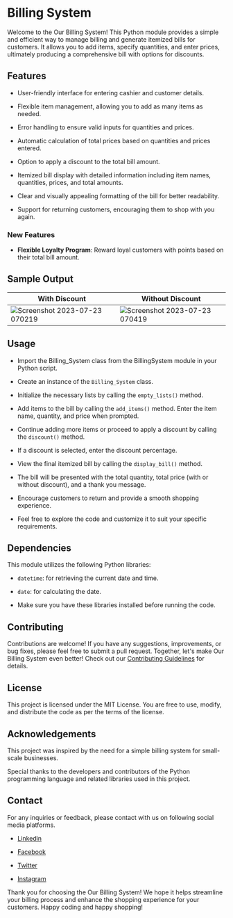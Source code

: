 # Billing System

Welcome to the Our Billing System! This Python module provides a simple and efficient way to manage billing and generate itemized bills for customers. It allows you to add items, specify quantities, and enter prices, ultimately producing a comprehensive bill with options for discounts.

## Features

- User-friendly interface for entering cashier and customer details.

- Flexible item management, allowing you to add as many items as needed.

- Error handling to ensure valid inputs for quantities and prices.

- Automatic calculation of total prices based on quantities and prices entered.

- Option to apply a discount to the total bill amount.

- Itemized bill display with detailed information including item names, quantities, prices, and total amounts.

- Clear and visually appealing formatting of the bill for better readability.

- Support for returning customers, encouraging them to shop with you again.

### New Features

- **Flexible Loyalty Program**: Reward loyal customers with points based on their total bill amount.


## Sample Output

| With Discount | Without Discount |
|---------------|------------------|
| ![Screenshot 2023-07-23 070219](https://github.com/Ahzem/Billing-System/assets/123859613/a795dd05-9af2-4b54-a174-86b5377d9cba) | ![Screenshot 2023-07-23 070419](https://github.com/Ahzem/Billing-System/assets/123859613/c8b6569f-0f8e-4aff-bbc4-ac4084717de7) |

## Usage

- Import the Billing_System class from the BillingSystem module in your Python script.

- Create an instance of the `Billing_System` class.

- Initialize the necessary lists by calling the `empty_lists()` method.

- Add items to the bill by calling the `add_items()` method. Enter the item name, quantity, and price when prompted.

- Continue adding more items or proceed to apply a discount by calling the `discount()` method.

- If a discount is selected, enter the discount percentage.

- View the final itemized bill by calling the `display_bill()` method.

- The bill will be presented with the total quantity, total price (with or without discount), and a thank you message.

- Encourage customers to return and provide a smooth shopping experience.

- Feel free to explore the code and customize it to suit your specific requirements.


## Dependencies

This module utilizes the following Python libraries:

- `datetime`: for retrieving the current date and time.

- `date`: for calculating the date.

- Make sure you have these libraries installed before running the code.


## Contributing

Contributions are welcome! If you have any suggestions, improvements, or bug fixes, please feel free to submit a pull request. Together, let's make Our Billing System even better! Check out our [Contributing Guidelines](CONTRIBUTING.md) for details.


## License

This project is licensed under the MIT License. You are free to use, modify, and distribute the code as per the terms of the license.


## Acknowledgements

This project was inspired by the need for a simple billing system for small-scale businesses.

Special thanks to the developers and contributors of the Python programming language and related libraries used in this project.

## Contact

For any inquiries or feedback, please contact with us on following social media platforms.

- [Linkedin](www.linkedin.com/in/ahzem)

- [Facebook](www.facebook.com/mfm.ahzem)

- [Twitter](www.twitter.com/_ahzem_)

- [Instagram](www.instagram.com/_ahzem_)

Thank you for choosing the Our Billing System! We hope it helps streamline your billing process and enhance the shopping experience for your customers. Happy coding and happy shopping!
